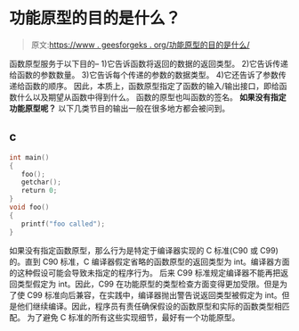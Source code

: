 # 功能原型的目的是什么？

> 原文:[https://www . geesforgeks . org/功能原型的目的是什么/](https://www.geeksforgeeks.org/what-is-the-purpose-of-a-function-prototype/)

函数原型服务于以下目的–
1)它告诉函数将返回的数据的返回类型。
2)它告诉传递给函数的参数数量。
3)它告诉每个传递的参数的数据类型。
4)它还告诉了参数传递给函数的顺序。
因此，本质上，函数原型指定了函数的输入/输出接口，即给函数什么以及期望从函数中得到什么。
函数的原型也叫函数的签名。
**如果没有指定功能原型呢？**
以下几类节目的输出一般在很多地方都会被问到。

## c

```cpp
int main()
{
   foo();
   getchar();
   return 0;
}
void foo()
{
   printf("foo called");
}
```

如果没有指定函数原型，那么行为是特定于编译器实现的 C 标准(C90 或 C99)的。直到 C90 标准，C 编译器假定省略的函数原型的返回类型为 int。编译器方面的这种假设可能会导致未指定的程序行为。
后来 C99 标准规定编译器不能再把返回类型假定为 int。因此，C99 在功能原型的类型检查方面变得更加受限。但是为了使 C99 标准向后兼容，在实践中，编译器抛出警告说返回类型被假定为 int。但是他们继续编译。因此，程序员有责任确保假设的函数原型和实际的函数类型相匹配。
为了避免 C 标准的所有这些实现细节，最好有一个功能原型。